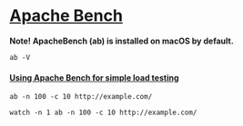 # [Apache Bench](https://httpd.apache.org/docs/2.4/programs/ab.html)

**Note! ApacheBench (ab) is installed on macOS by default.**


```shell
ab -V
```


#### [Using Apache Bench for simple load testing](https://vyspiansky.github.io/2019/12/02/apache-bench-for-load-testing/)


```shell
ab -n 100 -c 10 http://example.com/
```


```shell
watch -n 1 ab -n 100 -c 10 http://example.com/
```
